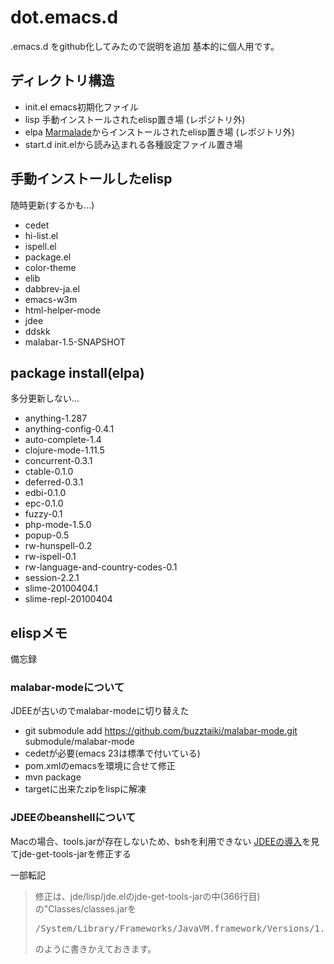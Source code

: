# dot.emacs.d

.emacs.d をgithub化してみたので説明を追加
基本的に個人用です。

## ディレクトリ構造

* init.el
  emacs初期化ファイル
* lisp
  手動インストールされたelisp置き場
  (レポジトリ外)
* elpa
  [Marmalade](http://marmalade-repo.org/)からインストールされたelisp置き場
  (レポジトリ外)
* start.d
  init.elから読み込まれる各種設定ファイル置き場

## 手動インストールしたelisp
随時更新(するかも...)

* cedet
* hi-list.el
* ispell.el
* package.el
* color-theme
* elib
* dabbrev-ja.el
* emacs-w3m
* html-helper-mode
* jdee
* ddskk
* malabar-1.5-SNAPSHOT

## package install(elpa)
多分更新しない...

* anything-1.287
* anything-config-0.4.1
* auto-complete-1.4
* clojure-mode-1.11.5
* concurrent-0.3.1
* ctable-0.1.0
* deferred-0.3.1
* edbi-0.1.0
* epc-0.1.0
* fuzzy-0.1
* php-mode-1.5.0
* popup-0.5
* rw-hunspell-0.2
* rw-ispell-0.1
* rw-language-and-country-codes-0.1
* session-2.2.1
* slime-20100404.1
* slime-repl-20100404

## elispメモ
備忘録

### malabar-modeについて

JDEEが古いのでmalabar-modeに切り替えた

* git submodule add https://github.com/buzztaiki/malabar-mode.git submodule/malabar-mode
* cedetが必要(emacs 23は標準で付いている)
* pom.xmlの<executable>emacs</executable>を環境に合せて修正
* mvn package
* targetに出来たzipをlispに解凍

### JDEEのbeanshellについて

Macの場合、tools.jarが存在しないため、bshを利用できない
[JDEEの導入](http://sakito.jp/moin/moin.cgi/JDEE#head-0c1a99961fd1e040c94b8f82d3394f0ed869c8c0)を見てjde-get-tools-jarを修正する

一部転記
> 修正は、jde/lisp/jde.elのjde-get-tools-jarの中(366行目)の"Classes/classes.jarを
> 
> <pre>/System/Library/Frameworks/JavaVM.framework/Versions/1.3.1/Classes/classes.jar</pre>
> 
> のように書きかえておきます。 
